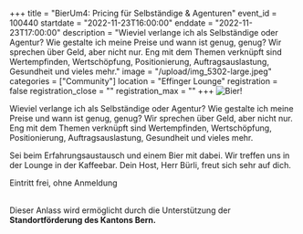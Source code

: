 +++
title = "BierUm4: Pricing für Selbständige & Agenturen"
event_id = 100440
startdate = "2022-11-23T16:00:00"
enddate = "2022-11-23T17:00:00"
description = "Wieviel verlange ich als Selbständige oder Agentur? Wie gestalte ich meine Preise und wann ist genug, genug? Wir sprechen über Geld, aber nicht nur. Eng mit dem Themen verknüpft sind Wertempfinden, Wertschöpfung, Positionierung, Auftragsauslastung, Gesundheit und vieles mehr."
image = "/upload/img_5302-large.jpeg"
categories = ["Community"]
location = "Effinger Lounge"
registration = false
registration_close = ""
registration_max = ""
+++
![Bier!](/upload/img_5302-large.jpeg)

Wieviel verlange ich als Selbständige oder Agentur? Wie gestalte ich meine Preise und wann ist genug, genug? Wir sprechen über Geld, aber nicht nur. Eng mit dem Themen verknüpft sind Wertempfinden, Wertschöpfung, Positionierung, Auftragsauslastung, Gesundheit und vieles mehr. 

Sei beim Erfahrungsaustausch und einem Bier mit dabei. Wir treffen uns in der Lounge in der Kaffeebar. Dein Host, Herr Bürli, freut sich sehr auf dich.

Eintritt frei, ohne Anmeldung

\
Dieser Anlass wird ermöglicht durch die Unterstützung der **Standortförderung des Kantons Bern.**